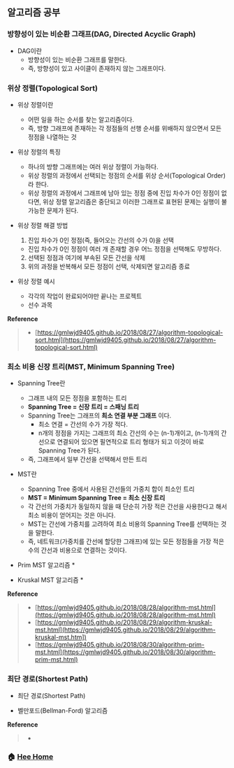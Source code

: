 ## 알고리즘 공부


### 방향성이 있는 비순환 그래프(DAG, Directed Acyclic Graph)
* DAG이란
  * 방향성이 있는 비순환 그래프를 말한다.
  * 즉, 방향성이 있고 사이클이 존재하지 않는 그래프이다.

### 위상 정렬(Topological Sort)
* 위상 정렬이란
  * 어떤 일을 하는 순서를 찾는 알고리즘이다.
  * 즉, 방향 그래프에 존재하는 각 정점들의 선행 순서를 위배하지 않으면서 모든 정점을 나열하는 것

* 위상 정렬의 특징
  * 하나의 방향 그래프에는 여러 위상 정렬이 가능하다.
  * 위상 정렬의 과정에서 선택되는 정점의 순서를 위상 순서(Topological Order)라 한다.
  * 위상 정렬의 과정에서 그래프에 남아 있는 정점 중에 진입 차수가 0인 정점이 없다면,
    위상 정렬 알고리즘은 중단되고 이러한 그래프로 표현된 문제는 실행이 불가능한 문제가 된다.

* 위상 정렬 해결 방법
  1. 진입 차수가 0인 정점(즉, 들어오는 간선의 수가 0)을 선택
    * 진입 차수가 0인 정점이 여러 개 존재할 경우 어느 정점을 선택해도 무방하다.
  2. 선택된 정점과 여기에 부속된 모든 간선을 삭제
  3. 위의 과정을 반복해서 모든 정점이 선택, 삭제되면 알고리즘 종료

* 위상 정렬 예시
  * 각각의 작업이 완료되어야만 끝나는 프로젝트
  * 선수 과목

**Reference**
> - [https://gmlwjd9405.github.io/2018/08/27/algorithm-topological-sort.html](https://gmlwjd9405.github.io/2018/08/27/algorithm-topological-sort.html)

### 최소 비용 신장 트리(MST, Minimum Spanning Tree)
* Spanning Tree란
  * 그래프 내의 모든 정점을 포함하는 트리
  * **Spanning Tree = 신장 트리 = 스패닝 트리**
  * Spanning Tree는 그래프의 **최소 연결 부분 그래프** 이다.
    * 최소 연결 = 간선의 수가 가장 적다.
    * n개의 정점을 가지는 그래프의 최소 간선의 수는 (n-1)개이고, (n-1)개의 간선으로 연결되어 있으면 필연적으로 트리 형태가 되고 이것이 바로 Spanning Tree가 된다.
  * 즉, 그래프에서 일부 간선을 선택해서 만든 트리

* MST란
  * Spanning Tree 중에서 사용된 간선들의 가중치 합이 최소인 트리
  * **MST = Minimum Spanning Tree = 최소 신장 트리**
  * 각 간선의 가중치가 동일하지 않을 때 단순히 가장 적은 간선을 사용한다고 해서 최소  비용이 얻어지는 것은 아니다.
  * MST는 간선에 가중치를 고려하여 최소 비용의 Spanning Tree를 선택하는 것을 말한다.
  * 즉, 네트워크(가중치를 간선에 할당한 그래프)에 있는 모든 정점들을 가장 적은 수의 간선과 비용으로 연결하는 것이다.

* Prim MST 알고리즘
  *

* Kruskal MST 알고리즘
  *

**Reference**
> - [https://gmlwjd9405.github.io/2018/08/28/algorithm-mst.html](https://gmlwjd9405.github.io/2018/08/28/algorithm-mst.html)
> - [https://gmlwjd9405.github.io/2018/08/29/algorithm-kruskal-mst.html](https://gmlwjd9405.github.io/2018/08/29/algorithm-kruskal-mst.htm])
> - [https://gmlwjd9405.github.io/2018/08/30/algorithm-prim-mst.html](https://gmlwjd9405.github.io/2018/08/30/algorithm-prim-mst.html)


### 최단 경로(Shortest Path)
* 최단 경로(Shortest Path)

* 벨만포드(Bellman-Ford) 알고리즘

**Reference**
> - []()


### :house: [Hee Home](https://github.com/WeareSoft/WWL/tree/master/hee)
